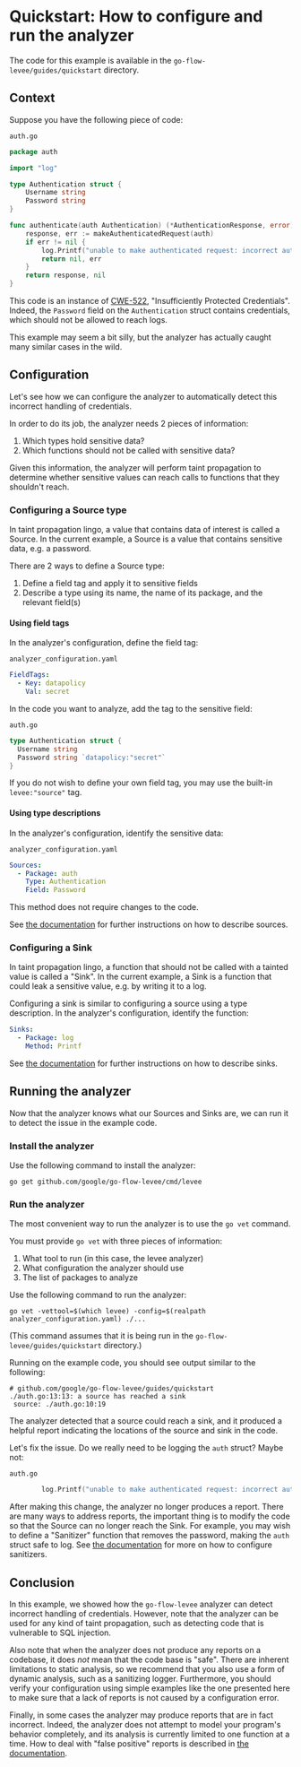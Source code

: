 # Quickstart: How to configure and run the analyzer

The code for this example is available in the `go-flow-levee/guides/quickstart` directory.

## Context

Suppose you have the following piece of code:

`auth.go`
```go
package auth

import "log"

type Authentication struct {
	Username string
	Password string
}

func authenticate(auth Authentication) (*AuthenticationResponse, error) {
	response, err := makeAuthenticatedRequest(auth)
	if err != nil {
		log.Printf("unable to make authenticated request: incorrect authentication? %v\n", auth)
		return nil, err
	}
	return response, nil
}
```

This code is an instance of [CWE-522](https://cwe.mitre.org/data/definitions/522.html), "Insufficiently Protected Credentials".
Indeed, the `Password` field on the `Authentication` struct contains credentials, which should not be allowed to reach logs.

This example may seem a bit silly, but the analyzer has actually caught many similar cases in the wild.

## Configuration

Let's see how we can configure the analyzer to automatically detect this incorrect handling of credentials.

In order to do its job, the analyzer needs 2 pieces of information:
1. Which types hold sensitive data?
2. Which functions should not be called with sensitive data?

Given this information, the analyzer will perform taint propagation to determine whether sensitive values can reach calls to functions that they shouldn't reach.

### Configuring a Source type

In taint propagation lingo, a value that contains data of interest is called a Source.
In the current example, a Source is a value that contains sensitive data, e.g. a password.  

There are 2 ways to define a Source type:
1. Define a field tag and apply it to sensitive fields
2. Describe a type using its name, the name of its package, and the relevant field(s)

#### Using field tags

In the analyzer's configuration, define the field tag:

`analyzer_configuration.yaml`
```yaml
FieldTags:
  - Key: datapolicy
    Val: secret
```

In the code you want to analyze, add the tag to the sensitive field:

`auth.go`
```go
type Authentication struct {
  Username string 
  Password string `datapolicy:"secret"`
}
```

If you do not wish to define your own field tag, you may use the built-in `levee:"source"` tag.

#### Using type descriptions

In the analyzer's configuration, identify the sensitive data:

`analyzer_configuration.yaml`
```yaml
Sources:
  - Package: auth
    Type: Authentication
    Field: Password
```

This method does not require changes to the code.

See [the documentation](../configuration/README.md) for further instructions on how to describe sources.

### Configuring a Sink

In taint propagation lingo, a function that should not be called with a tainted value is called a "Sink".
In the current example, a Sink is a function that could leak a sensitive value, e.g. by writing it to a log.

Configuring a sink is similar to configuring a source using a type description.
In the analyzer's configuration, identify the function:

```yaml
Sinks:
  - Package: log
    Method: Printf
```

See [the documentation](../configuration/README.md) for further instructions on how to describe sinks.

## Running the analyzer

Now that the analyzer knows what our Sources and Sinks are, we can run it to detect the issue in the example code.

### Install the analyzer

Use the following command to install the analyzer:

```shell
go get github.com/google/go-flow-levee/cmd/levee
```

### Run the analyzer

The most convenient way to run the analyzer is to use the `go vet` command.

You must provide `go vet` with three pieces of information:
1. What tool to run (in this case, the levee analyzer)
2. What configuration the analyzer should use
3. The list of packages to analyze

Use the following command to run the analyzer:
```shell
go vet -vettool=$(which levee) -config=$(realpath analyzer_configuration.yaml) ./...
```

(This command assumes that it is being run in the `go-flow-levee/guides/quickstart` directory.)

Running on the example code, you should see output similar to the following:

```
# github.com/google/go-flow-levee/guides/quickstart
./auth.go:13:13: a source has reached a sink
 source: ./auth.go:10:19
```

The analyzer detected that a source could reach a sink, and it produced a helpful report
indicating the locations of the source and sink in the code.

Let's fix the issue. Do we really need to be logging the `auth` struct? Maybe not:

`auth.go`
```go
		log.Printf("unable to make authenticated request: incorrect authentication?\n")
```

After making this change, the analyzer no longer produces a report. There are many ways to
address reports, the important thing is to modify the code so that the Source can no longer
reach the Sink. For example, you may wish to define a "Sanitizer" function that removes the
password, making the `auth` struct safe to log. See [the documentation](../configuration/README.md)
for more on how to configure sanitizers.

## Conclusion

In this example, we showed how the `go-flow-levee` analyzer can detect incorrect handling of
credentials. However, note that the analyzer can be used for any kind of taint propagation,
such as detecting code that is vulnerable to SQL injection.

Also note that when the analyzer does not produce any reports on a codebase, it does *not* mean
that the code base is "safe". There are inherent limitations to static analysis, so we recommend that
you also use a form of dynamic analysis, such as a sanitizing logger. Furthermore, you should verify
your configuration using simple examples like the one presented here to make sure that a lack of reports
is not caused by a configuration error.

Finally, in some cases the analyzer may produce reports that are in fact incorrect. Indeed, the analyzer
does not attempt to model your program's behavior completely, and its analysis is currently limited to one
function at a time. How to deal with "false positive" reports is described in [the documentation](../configuration/README.md).
